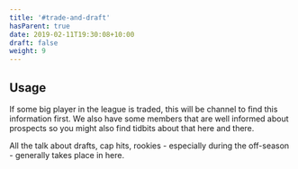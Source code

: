 ```yaml
---
title: '#trade-and-draft'
hasParent: true
date: 2019-02-11T19:30:08+10:00
draft: false
weight: 9
---
```


## Usage

If some big player in the league is traded, this will be channel to find this information first. We also have some members that are well informed about prospects so you might also find tidbits about that here and there. 

All the talk about drafts, cap hits, rookies - especially during the off-season - generally takes place in here. 